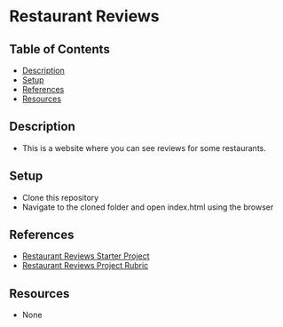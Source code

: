 # Restaurant Reviews

## Table of Contents

- [Description](#Description)
- [Setup](#Setup)
- [References](#References)
- [Resources](#Resources)

## Description

- This is a website where you can see reviews for some restaurants.

## Setup

- Clone this repository
- Navigate to the cloned folder and open index.html using the browser

## References

- [Restaurant Reviews Starter Project](https://github.com/udacity/mws-restaurant-stage-1)
- [Restaurant Reviews Project Rubric](https://review.udacity.com/#!/rubrics/1090/view)

## Resources

- None
